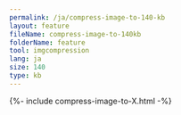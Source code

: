 ```yaml
---
permalink: /ja/compress-image-to-140-kb
layout: feature
fileName: compress-image-to-140kb
folderName: feature
tool: imgcompression
lang: ja
size: 140
type: kb
---
```


{%- include compress-image-to-X.html -%}
